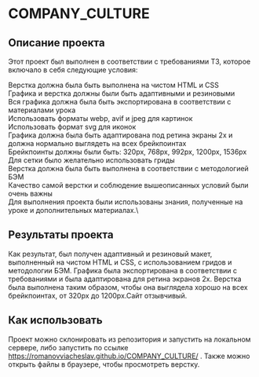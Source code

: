 # COMPANY_CULTURE

## Описание проекта
Этот проект был выполнен в соответствии с требованиями ТЗ, которое включало в себя следующие условия:

Верстка должна была быть выполнена на чистом HTML и CSS\
Графика и верстка должны были быть адаптивными и резиновыми\
Вся графика должна была быть экспортирована в соответствии с материалами урока\
Использовать форматы webp, avif и jpeg для картинок\
Использовать формат svg для иконок\
Графика должна была быть адаптирована под ретина экраны 2х и должна нормально выглядеть на всех брейкпоинтах\
Брейкпоинты должны были быть: 320px, 768px, 992px, 1200px, 1536px\
Для сетки было желательно использовать гриды\
Верстка должна была быть выполнена в соответствии с методологией БЭМ\
Качество самой верстки и соблюдение вышеописанных условий были очень важны\
Для выполнения проекта были использованы знания, полученные на уроке и дополнительных материалах.\

## Результаты проекта
Как результат, был получен адаптивный и резиновый макет, выполненный на чистом HTML и CSS, с использованием гридов и методологии БЭМ. Графика была экспортирована в соответствии с требованиями и была адаптирована для ретина экранов 2х. Верстка была выполнена таким образом, чтобы она выглядела хорошо на всех брейкпоинтах, от 320px до 1200px.Cайт отзывчивый.

## Как использовать
Проект можно склонировать из репозитория и запустить на локальном сервере, либо запустить по ссылке https://romanovviacheslav.github.io/COMPANY_CULTURE/
. Также можно открыть файлы в браузере, чтобы просмотреть верстку.
